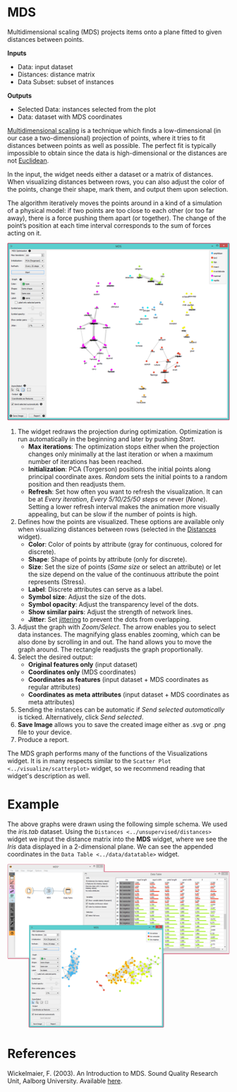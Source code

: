 MDS
===

Multidimensional scaling (MDS) projects items onto a plane fitted to given distances between points.

**Inputs**

- Data: input dataset
- Distances: distance matrix
- Data Subset: subset of instances

**Outputs**

- Selected Data: instances selected from the plot
- Data: dataset with MDS coordinates

[Multidimensional scaling](https://en.wikipedia.org/wiki/Multidimensional_scaling) is a technique which finds a low-dimensional (in our case a two-dimensional) projection of points, where it tries to fit distances between points as well as possible. The perfect fit is typically impossible to obtain since the data is high-dimensional or the distances are not [Euclidean](https://en.wikipedia.org/wiki/Euclidean_distance).

In the input, the widget needs either a dataset or a matrix of distances. When visualizing distances between rows, you can also adjust the color of the points, change their shape, mark them, and output them upon selection.

The algorithm iteratively moves the points around in a kind of a simulation of a physical model: if two points are too close to each other (or too far away), there is a force pushing them apart (or together). The change of the point’s position at each time interval corresponds to the sum of forces acting on it.

![](images/MDS-zoo-stamped.png)

1. The widget redraws the projection during optimization. Optimization is run automatically in the beginning and later by pushing *Start*.
   - **Max iterations**: The optimization stops either when the projection changes only minimally at the last iteration or when a maximum number of iterations has been reached.
   - **Initialization**: PCA (Torgerson) positions the initial points along principal coordinate axes. *Random* sets the initial points to a random position and then readjusts them.
   - **Refresh**: Set how often you want to refresh the visualization. It can be at *Every iteration*, *Every 5/10/25/50 steps* or never (*None*). Setting a lower refresh interval makes the animation more visually appealing, but can be slow if the number of points is high.
2. Defines how the points are visualized. These options are available only when visualizing distances between rows (selected in the [Distances](../unsupervised/distances.md) widget).
   - **Color**: Color of points by attribute (gray for continuous, colored for discrete).
   - **Shape**: Shape of points by attribute (only for discrete).
   - **Size**: Set the size of points (*Same size* or select an attribute) or let the size depend on the value of the continuous attribute the point represents (Stress).
   - **Label**: Discrete attributes can serve as a label.
   - **Symbol size**: Adjust the size of the dots.
   - **Symbol opacity**: Adjust the transparency level of the dots.
   - **Show similar pairs**: Adjust the strength of network lines.
   - **Jitter**: Set [jittering](https://en.wikipedia.org/wiki/Jitter) to prevent the dots from overlapping.
3.  Adjust the graph with *Zoom/Select*. The arrow enables you to select
    data instances. The magnifying glass enables zooming, which can be
    also done by scrolling in and out. The hand allows you to move the
    graph around. The rectangle readjusts the graph proportionally.
4.  Select the desired output:
      - **Original features only** (input dataset)
      - **Coordinates only** (MDS coordinates)
      - **Coordinates as features** (input dataset + MDS coordinates as
        regular attributes)
      - **Coordinates as meta attributes** (input dataset + MDS
        coordinates as meta attributes)
5.  Sending the instances can be automatic if *Send selected
    automatically* is ticked. Alternatively, click *Send selected*.
6.  **Save Image** allows you to save the created image either as .svg
    or .png file to your device.
7.  Produce a report.

The MDS graph performs many of the functions of the Visualizations
widget. It is in many respects similar to the `Scatter Plot
<../visualize/scatterplot>` widget, so we recommend reading that
widget's description as well.

# Example

The above graphs were drawn using the following simple schema. We used
the *iris.tab* dataset. Using the `Distances
<../unsupervised/distances>` widget we input the distance matrix into
the **MDS** widget, where we see the *Iris* data displayed in a
2-dimensional plane. We can see the appended coordinates in the `Data
Table <../data/datatable>` widget.

![](images/MDS-Example.png)

# References

Wickelmaier, F. (2003). An Introduction to MDS. Sound Quality Research
Unit, Aalborg University. Available
[here](https://homepages.uni-tuebingen.de/florian.wickelmaier/pubs/Wickelmaier2003SQRU.pdf).
